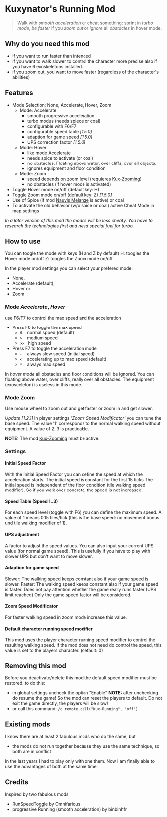 # Kuxynator's Running Mod

> Walk with *smooth acceleration* or cheat something:
    sprint in *turbo mode*,
    *be faster* if you *zoom out*
	or *ignore* all *obstacles* in hover mode.

## Why do you need this mod

- if you want to run faster than intended
- if you want to walk slower to control the character more precise also if you have 6 exoskeletons installed.
- if you zoom out, you want to move faster (regardless of the character's abilities)

## Features

- Mode Selection: None, Accelerate, Hover, Zoom
  - Mode: Accelerate
    - smooth progressive acceleration
    - turbo modus (needs spiece or coal)
    - configurable with F6/F7
	- configurable speed table *[1.5.0]*
	- adaption for game speed *[1.5.0]*
	- UPS correction factor *[1.5.0]*
  - Mode: Hover
  	- like mode Accelerate
	- needs spice to activate (or coal)
	- no obstacles. Floating above water, over cliffs, over all objects. 
	- ignores equipment and floor condition 
  - Mode: Zoom
    - speed depends on zoom level (requieres [Kux-Zooming](https://mods.factorio.com/mod/Kux-Zooming))
	- no obstacles (if hover mode is activated)
- Toggle Hover mode on/off (default key: H)
- Toggle Zoom mode on/off (default key: Z) *[1.5.0]*
- Use of Spice (if mod [Nauvis Melange](https://mods.factorio.com/mod/nauvis-malange) is active) or coal
- To activate the old behavior (w/o spice or coal) active Cheat Mode in map settings

*In a later version of this mod the modes will be less cheaty. You have to research the technologies first and need special fuel for turbo.*

## How to use

You can toogle the mode with keys (H and Z by default)
H: toogles the Hover mode on/off
Z: toogles the Zoom mode on/off

In the player mod settings you can select your prefered mode:
- None, 
- Accelerate (default), 
- Hover or 
- Zoom

### Mode *Accelerate*, *Hover*

use F6/F7 to control the max speed and the acceleration

- Press F6 to toggle the max speed
    - *`0`*    normal spped (default)
    - *`>`*    medium speed
    - *`>>`*   high speed
- Press F7 to toggle the acceleration mode
    - *`-`*    always slow speed (initial speed)
    - *`<`*    accelerating up to max speed (default)
    - *`*`*    always max speed

In *hover mode* all obstacles and floor conditions will be ignored. 
You can floating above water, over cliffs, really over all obstacles.
The equipment (exosceleton) is useless in this mode.

### Mode **Zoom**

Use mouse wheel to zoom out and get faster or zoom in and get slower.

*Update [1.2.1]* In player settings *'Zoom: Speed Modificator'* you can tune the base speed. 
The value '1' corresponds to the normal walking speed without equipment.
A value of 2..3 is practicable. 

**NOTE:** The mod [Kux-Zooming](https://mods.factorio.com/mod/Kux-Zooming) must be active.

### Settings

#### Initial Speed Factor

With the Initial Speed Factor you can define the speed at which the acceleration starts. The initial speed is constant for the first 15 ticks
The initial speed is independent of the floor condition (tile walking speed modifier). So if you walk over concrete, the speed is not increased.

#### Speed Table (Speed 1..3)

For each speed level (toggle with F6) you can define the maximum speed.
A value of 1 means 0.15 tiles/tick (this is the base speed: no movement bonus und tile walking modifier of 1). 

#### UPS adjustment

A factor to adjust the speed values. You can also input your current UPS value (for normal game speed). 
This is usefully if you have to play with slower UPS but don't want to move slower.

#### Adaption for game speed
Slower: The walking speed keeps constant also if your game speed is slower.
Faster: The walking speed keeps constant also if your game speed is faster. Does not pay attention whether the game really runs faster (UPS limit reached) Only the game speed factor will be considered.

#### Zoom Speed Modificator

For faster walking speed in zoom mode increase this value.

#### Default character running speed modifier

This mod uses the  player character running speed modifier to control the resulting walking speed. If the mod does not need do control the speed, this value is set to the players character. (default: 0)

## Removing this mod

Before you deactivate/delete this mod the default speed modifier must be restored. to do this:

- in global settings uncheck the option "Enable"
	**NOTE:** after unchecking do resume the game! So the mod can reset the players to default. Do not exit the game directly, the players will be slow!
- or call this command: `/c remote.call("Kux-Running", "off")`

## Existing mods

I know there are at least 2 fabulous mods who do the same, but

 - the mods do not run together because they use the same technique, so both are in conflict

In the last years I had to play only with one them. Now I am finally able to use the advantages of both at the same time. 

## Credits
Inspired by two fabulous mods
- RunSpeedToggle by Omnifarious 
- progressive Running (smooth acceleration) by binbinhfr 